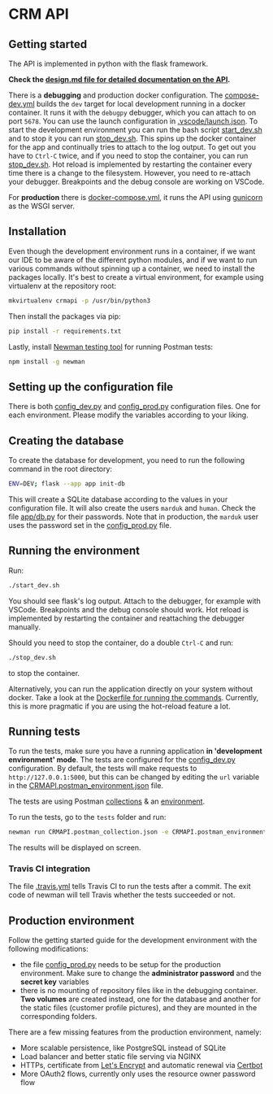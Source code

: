 # CRM API
## Getting started
The API is implemented in python with the flask framework.

 **Check the [design.md file for detailed documentation on the API](design.md).**

There is a **debugging** and production docker configuration. The [compose-dev.yml](compose-dev.yml) builds the `dev` target for local development running in a docker container. It runs it with the `debugpy` debugger, which you can attach to on port `5678`. You can use the launch configuration in [.vscode/launch.json](.vscode/launch.json). To start the development environment you can run the bash script [start_dev.sh](start_dev.sh) and to stop it you can run [stop_dev.sh](stop_dev.sh). This spins up the docker container for the app and continually tries to attach to the log output. To get out you have to `Ctrl-C` twice, and if you need to stop the container, you can run [stop_dev.sh](stop_dev.sh). Hot reload is implemented by restarting the container every time there is a change to the filesystem. However, you need to re-attach your debugger. Breakpoints and the debug console are working on VSCode.

For **production** there is [docker-compose.yml](docker-compose.yml), it runs the API using [gunicorn](https://gunicorn.org/) as the WSGI server.

## Installation
Even though the development environment runs in  a container, if we want our IDE to be aware of the different python modules, and if we want to run various commands without spinning up a container, we need to install the packages locally. It's best to create a virtual environment, for example using virtualenv at the repository root:
```bash
mkvirtualenv crmapi -p /usr/bin/python3
```
Then install the packages via pip:
```bash
pip install -r requirements.txt
```
Lastly, install [Newman testing tool](https://github.com/postmanlabs/newman) for running Postman tests:
```bash
npm install -g newman
```
## Setting up the configuration file
There is both [config_dev.py](config_dev.py) and [config_prod.py](config_prod.py) configuration files. One for each environment. Please modify the variables according to your liking.
## Creating the database
To create the database for development, you need to run the following command in the root directory:
```bash
ENV=DEV; flask --app app init-db
```
This will create a SQLite database according to the values in your configuration file. It will also create the users `marduk` and `human`. Check the file [app/db.py](app/db.py) for their passwords. Note that in production, the `marduk` user uses the password set in the [config_prod.py](config_prod.py) file.
## Running the environment
Run:
```bash
./start_dev.sh
```
You should see flask's log output. Attach to the debugger, for example with VSCode. Breakpoints and the debug console should work. Hot reload is implemented by restarting the container and reattaching the debugger manually.

Should you need to stop the container, do a double `Ctrl-C` and run:
```bash
./stop_dev.sh
```
to stop the container.

Alternatively, you can run the application directly on your system without docker. Take a look at the [Dockerfile for running the commands](Dockerfile). Currently, this is more pragmatic if you are using the hot-reload feature a lot.
## Running tests
To run the tests, make sure you have a running application **in 'development environment' mode**. The tests are configured for the [config_dev.py](config_dev.py) configuration. By default, the tests will make requests to `http://127.0.0.1:5000`, but this can be changed by editing the `url` variable in the [CRMAPI.postman_environment.json](tests/CRMAPI.postman_environment.json) file.

The tests are using Postman [collections](https://www.postman.com/collection/) & an [environment](https://learning.postman.com/docs/sending-requests/managing-environments/).

To run the tests, go to the `tests` folder and run:
```bash
newman run CRMAPI.postman_collection.json -e CRMAPI.postman_environment.json
```
The results will be displayed on screen.

### Travis CI integration
The file [.travis.yml](.travis.yml) tells Travis CI to run the tests after a commit. The exit code of newman will tell Travis whether the tests succeeded or not.
## Production environment
Follow the getting started guide for the development environment with the following modifications:
- the file [config_prod.py](config_prod.py) needs to be setup for the production environment. Make sure to change the **administrator password** and the **secret key** variables
- there is no mounting of repository files like in the debugging container. **Two volumes** are created instead, one for the database and another for the static files (customer profile pictures), and they are mounted in the corresponding folders.

There are a few missing features from the production environment, namely:
- More scalable persistence, like PostgreSQL instead of SQLite
- Load balancer and better static file serving via NGINX
- HTTPs, certificate from [Let's Encrypt](https://letsencrypt.org/) and automatic renewal via [Certbot](https://certbot.eff.org/)
- More OAuth2 flows, currently only uses the resource owner password flow